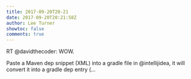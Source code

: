 ```yaml
---
title: 2017-09-20T20-21
date: 2017-09-20T20:21:58Z
author: Lee Turner
showtoc: false
comments: true
---
```


RT @davidthecoder: WOW. 

Paste a Maven dep snippet (XML) into a gradle file in @intellijidea, it will convert it into a gradle dep entry (…

